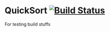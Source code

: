 # QuickSort  [![Build Status](https://travis-ci.org/imagipenguin/QuickSort.svg?branch=Integrations)](https://travis-ci.org/imagipenguin/QuickSort)

For testing build stuffs
